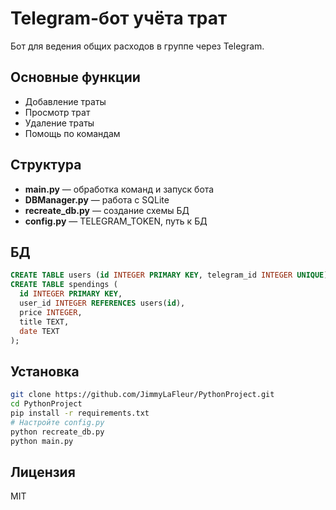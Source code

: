 # Telegram-бот учёта трат

Бот для ведения общих расходов в группе через Telegram.

## Основные функции

* Добавление траты 
* Просмотр трат
* Удаление траты
* Помощь по командам 

## Структура

* **main.py** — обработка команд и запуск бота
* **DBManager.py** — работа с SQLite
* **recreate\_db.py** — создание схемы БД
* **config.py** — TELEGRAM\_TOKEN, путь к БД

## БД

```sql
CREATE TABLE users (id INTEGER PRIMARY KEY, telegram_id INTEGER UNIQUE);
CREATE TABLE spendings (
  id INTEGER PRIMARY KEY,
  user_id INTEGER REFERENCES users(id),
  price INTEGER,
  title TEXT,
  date TEXT
);
```

## Установка

```bash
git clone https://github.com/JimmyLaFleur/PythonProject.git
cd PythonProject
pip install -r requirements.txt
# Настройте config.py
python recreate_db.py
python main.py
```

## Лицензия

MIT
